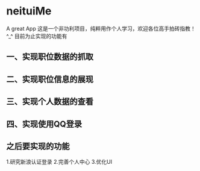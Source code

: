 neituiMe
========
A great App
这是一个非功利项目，纯粹用作个人学习，欢迎各位高手拍砖指教！^_^
目前为止实现的功能有

一、实现职位数据的抓取
---------

二、实现职位信息的展现
---------

三、实现个人数据的查看
---------

四、实现使用QQ登录
---------


之后要实现的功能
---------
1.研究新浪认证登录
2.完善个人中心
3.优化UI
